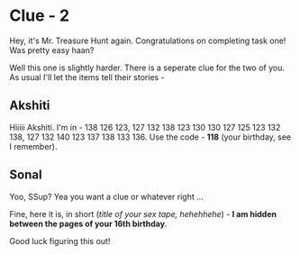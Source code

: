 # Clue - 2

Hey, it's Mr. Treasure Hunt again. Congratulations on completing task one! Was pretty easy haan?

Well this one is slightly harder. There is a seperate clue for the two of you. As usual I'll let the items tell their stories - 

## Akshiti
Hiiiii Akshiti. I'm in - 138 126 123, 127 132 138 123 130 130 127 125 123 132 138, 127 132 140 123 137 138 133 136. Use the code - **118** (your birthday, see I remember).

## Sonal

Yoo, SSup? Yea you want a clue or whatever right ...

Fine, here it is, in short (*title of your sex tape, hehehhehe*) - **I am hidden between the pages of your 16th birthday**.

Good luck figuring this out!